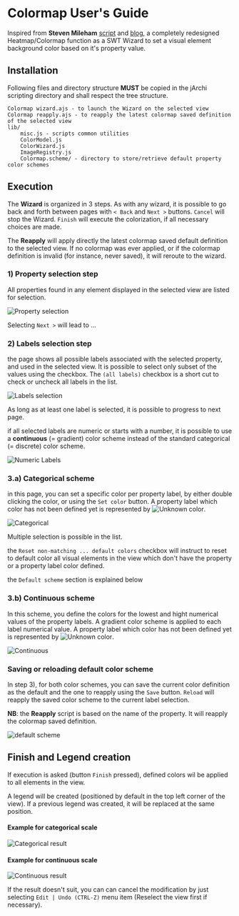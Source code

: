 # Colormap User's Guide

Inspired from **Steven Mileham** [script](https://gist.github.com/smileham/4bbca832d8fe629b72beb4e2b9a4b7ea) and [blog](https://smileham.co.uk/2022/06/15/archi-jarchi-and-rag-status-maps/), a completely redesigned Heatmap/Colormap function as a SWT Wizard to set a visual element background color based on it's property value.

## Installation

Following files and directory structure **MUST** be copied in the jArchi scripting directory and shall respect the tree structure.

```
Colormap wizard.ajs - to launch the Wizard on the selected view
Colormap reapply.ajs - to reapply the latest colormap saved definition of the selected view
lib/
    misc.js - scripts common utilities
    ColorModel.js 
    ColorWizard.js
    ImageRegistry.js
    Colormap.scheme/ - directory to store/retrieve default property color schemes
```

## Execution

The **Wizard** is organized in 3 steps. As with any wizard, it is possible to go back and forth between pages with `< Back` and `Next >` buttons. `Cancel` will stop the Wizard. `Finish` will execute the colorization, if all necessary choices are made.

The **Reapply** will apply directly the latest colormap saved default definition to the selected view. If no colormap was ever applied, or if the colormap definition is invalid (for instance, never saved), it will reroute to the wizard.

### 1) Property selection step

All properties found in any element displayed in the selected view are listed for selection.

![Property selection](./img/Property%20list.png)

Selecting `Next >` will lead to ...

### 2) Labels selection step

the page shows all possible labels associated with the selected property, and used in the selected view. It is possible to select only subset of the values using the checkbox. The `(all labels)` checkbox is a short cut to check or uncheck all labels in the list.

![Labels selection](./img/Property%20labels%20selection.png)

As long as at least one label is selected, it is possible to progress to next page.

if all selected labels are numeric or starts with a number, it is possible to use a **continuous** (= gradient) color scheme instead of the standard categorical (= discrete) color scheme.

![Numeric Labels](./img/Property%20labels%20selection%202.png)

### 3.a) Categorical scheme 

in this page, you can set a specific color per property label, by either double clicking the color, or using the `Set color` button.
A property label which color has not been defined yet is represented by ![Unknown color](./img/UnknownColor.png).

![Categorical](./img/Category%20scheme%20colors.png)

Multiple selection is possible in the list.

the `Reset non-matching ... default colors` checkbox will instruct to reset to default color all visual elements in the view which don't have the property or a property label color defined.

the `Default scheme` section is explained below

### 3.b) Continuous scheme 

In this scheme, you define the colors for the lowest and hight numerical values of the property labels. A gradient color scheme is applied to each label numerical value. A property label which color has not been defined yet is represented by ![Unknown color](./img/UnknownColor.png).


![Continuous](./img/Continuous%20scheme%20colors.png)

### Saving or reloading default color scheme

In step 3), for both color schemes, you can save the current color definition as the default and the one to reapply using the `Save` button. `Reload` will reapply the saved color scheme to the current label selection.

**NB**: the **Reapply** script is based on the name of the property. It will reapply the colormap saved definition.

![default scheme](./img/Default%20Color.png)

## Finish and Legend creation

If execution is asked (button `Finish` pressed), defined colors wil be applied to all elements in the view. 

A legend will be created (positioned by default in the top left corner of the view). If a previous legend was created, it will be replaced at the same position.

#### Example for categorical scale

![Categorical result](./img/Category%20Scheme%20Result.png)

#### Example for continuous scale

![Continuous result](./img/Continuous%20color%20output.png)

If the result doesn't suit, you can can cancel the modification by just selecting `Edit | Undo (CTRL-Z)` menu item (Reselect the view first if necessary).


